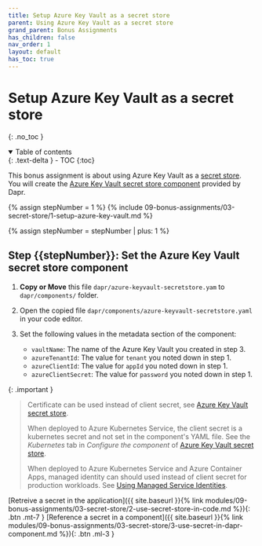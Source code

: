 ```yaml
---
title: Setup Azure Key Vault as a secret store
parent: Using Azure Key Vault as a secret store
grand_parent: Bonus Assignments
has_children: false
nav_order: 1
layout: default
has_toc: true
---
```


# Setup Azure Key Vault as a secret store

{: .no_toc }

<details open markdown="block">
  <summary>
    Table of contents
  </summary>
  {: .text-delta }
- TOC
{:toc}
</details>

This bonus assignment is about using Azure Key Vault as a [secret store](https://docs.dapr.io/operations/components/setup-secret-store/). You will create the [Azure Key Vault secret store component](https://docs.dapr.io/reference/components-reference/supported-secret-stores/azure-keyvault/) provided by Dapr.

<!-- ------------------------ SETUP AZURE KEYVAULT ------------------------- -->

{% assign stepNumber = 1 %}
{% include 09-bonus-assignments/03-secret-store/1-setup-azure-key-vault.md %}

{% assign stepNumber = stepNumber | plus: 1 %}
## Step {{stepNumber}}: Set the Azure Key Vault secret store component

1. **Copy or Move** this file `dapr/azure-keyvault-secretstore.yam` to `dapr/components/` folder.

1. Open the copied file `dapr/components/azure-keyvault-secretstore.yaml` in your code editor.

1. Set the following values in the metadata section of the component:
    - `vaultName`: The name of the Azure Key Vault you created in step 3.
    - `azureTenantId`: The value for `tenant` you noted down in step 1.
    - `azureClientId`: The value for `appId` you noted down in step 1.
    - `azureClientSecret`: The value for `password` you noted down in step 1.

{: .important }
> Certificate can be used instead of client secret, see [Azure Key Vault secret store](https://docs.dapr.io/reference/components-reference/supported-secret-stores/azure-keyvault/).
>
> When deployed to Azure Kubernetes Service, the client secret is a kubernetes secret and not set in the component's YAML file. See the *Kubernetes* tab in *Configure the component* of [Azure Key Vault secret store](https://docs.dapr.io/reference/components-reference/supported-secret-stores/azure-keyvault/).
>
> When deployed to Azure Kubernetes Service and Azure Container Apps, managed identity can should used instead of client secret for production workloads. See [Using Managed Service Identities](https://docs.dapr.io/developing-applications/integrations/azure/azure-authentication/authenticating-azure/#about-authentication-with-azure-ad).
>

<!-- ----------------------------- NAVIGATION ------------------------------ -->

<span class="fs-3">
[Retreive a secret in the application]({{ site.baseurl }}{% link modules/09-bonus-assignments/03-secret-store/2-use-secret-store-in-code.md %}){: .btn .mt-7 }
</span>
<span class="fs-3">
[Reference a secret in a component]({{ site.baseurl }}{% link modules/09-bonus-assignments/03-secret-store/3-use-secret-in-dapr-component.md %}){: .btn .ml-3 }
</span>
